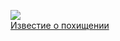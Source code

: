 ![](/books/thriller/Габриэль%20Гарсия%20Маркес/Известие%20о%20похищении.jpg)  
[Известие о похищении](/books/thriller/Габриэль%20Гарсия%20Маркес/Известие%20о%20похищении)